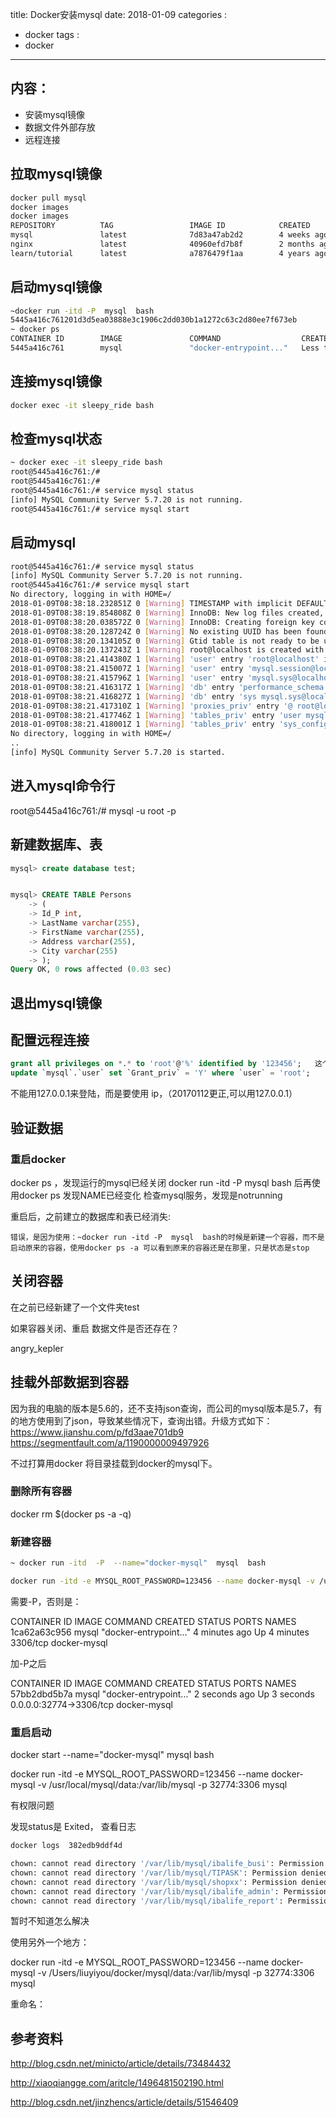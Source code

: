 title: Docker安装mysql
date: 2018-01-09
categories :
  - docker
tags :
  - docker
---


## 内容：

- 安装mysql镜像
- 数据文件外部存放
- 远程连接


## 拉取mysql镜像

```sh
docker pull mysql
docker images
docker images
REPOSITORY          TAG                 IMAGE ID            CREATED             SIZE
mysql               latest              7d83a47ab2d2        4 weeks ago         408MB
nginx               latest              40960efd7b8f        2 months ago        108MB
learn/tutorial      latest              a7876479f1aa        4 years ago         128MB
```

## 启动mysql镜像

```sh
~docker run -itd -P  mysql  bash
5445a416c761201d3d5ea03888e3c1906c2dd030b1a1272c63c2d80ee7f673eb
~ docker ps
CONTAINER ID        IMAGE               COMMAND                  CREATED                  STATUS              PORTS                     NAMES
5445a416c761        mysql               "docker-entrypoint..."   Less than a second ago   Up 3 seconds        0.0.0.0:32768->3306/tcp   sleepy_ride
```

## 连接mysql镜像

```sh
docker exec -it sleepy_ride bash
```

## 检查mysql状态

```sh
~ docker exec -it sleepy_ride bash
root@5445a416c761:/#
root@5445a416c761:/#
root@5445a416c761:/# service mysql status
[info] MySQL Community Server 5.7.20 is not running.
root@5445a416c761:/# service mysql start
```

## 启动mysql

```sh
root@5445a416c761:/# service mysql status
[info] MySQL Community Server 5.7.20 is not running.
root@5445a416c761:/# service mysql start
No directory, logging in with HOME=/
2018-01-09T08:38:18.232851Z 0 [Warning] TIMESTAMP with implicit DEFAULT value is deprecated. Please use --explicit_defaults_for_timestamp server option (see documentation for more details).
2018-01-09T08:38:19.854808Z 0 [Warning] InnoDB: New log files created, LSN=45790
2018-01-09T08:38:20.038572Z 0 [Warning] InnoDB: Creating foreign key constraint system tables.
2018-01-09T08:38:20.128724Z 0 [Warning] No existing UUID has been found, so we assume that this is the first time that this server has been started. Generating a new UUID: 72274778-f518-11e7-a5d1-0242ac110002.
2018-01-09T08:38:20.134105Z 0 [Warning] Gtid table is not ready to be used. Table 'mysql.gtid_executed' cannot be opened.
2018-01-09T08:38:20.137243Z 1 [Warning] root@localhost is created with an empty password ! Please consider switching off the --initialize-insecure option.
2018-01-09T08:38:21.414380Z 1 [Warning] 'user' entry 'root@localhost' ignored in --skip-name-resolve mode.
2018-01-09T08:38:21.415007Z 1 [Warning] 'user' entry 'mysql.session@localhost' ignored in --skip-name-resolve mode.
2018-01-09T08:38:21.415796Z 1 [Warning] 'user' entry 'mysql.sys@localhost' ignored in --skip-name-resolve mode.
2018-01-09T08:38:21.416317Z 1 [Warning] 'db' entry 'performance_schema mysql.session@localhost' ignored in --skip-name-resolve mode.
2018-01-09T08:38:21.416827Z 1 [Warning] 'db' entry 'sys mysql.sys@localhost' ignored in --skip-name-resolve mode.
2018-01-09T08:38:21.417310Z 1 [Warning] 'proxies_priv' entry '@ root@localhost' ignored in --skip-name-resolve mode.
2018-01-09T08:38:21.417746Z 1 [Warning] 'tables_priv' entry 'user mysql.session@localhost' ignored in --skip-name-resolve mode.
2018-01-09T08:38:21.418001Z 1 [Warning] 'tables_priv' entry 'sys_config mysql.sys@localhost' ignored in --skip-name-resolve mode.
No directory, logging in with HOME=/
..
[info] MySQL Community Server 5.7.20 is started.
```

## 进入mysql命令行

root@5445a416c761:/# mysql -u root -p

## 新建数据库、表

```sql
mysql> create database test;


mysql> CREATE TABLE Persons
    -> (
    -> Id_P int,
    -> LastName varchar(255),
    -> FirstName varchar(255),
    -> Address varchar(255),
    -> City varchar(255)
    -> );
Query OK, 0 rows affected (0.03 sec)
```


## 退出mysql镜像


## 配置远程连接

```sql
grant all privileges on *.* to 'root'@'%' identified by '123456';   这个必须有
update `mysql`.`user` set `Grant_priv` = 'Y' where `user` = 'root';
```

不能用127.0.0.1来登陆，而是要使用 ip，（20170112更正,可以用127.0.0.1）

## 验证数据

### 重启docker

docker ps ，发现运行的mysql已经关闭
docker run -itd -P  mysql  bash 后再使用docker ps 发现NAME已经变化
检查mysql服务，发现是notrunning

重启后，之前建立的数据库和表已经消失:  


`错误，是因为使用：~docker run -itd -P  mysql  bash的时候是新建一个容器，而不是启动原来的容器，使用docker ps -a 可以看到原来的容器还是在那里，只是状态是stop`



## 关闭容器

在之前已经新建了一个文件夹test

如果容器关闭、重启 数据文件是否还存在？


angry_kepler


## 挂载外部数据到容器

因为我的电脑的版本是5.6的，还不支持json查询，而公司的mysql版本是5.7，有的地方使用到了json，导致某些情况下，查询出错。升级方式如下：
https://www.jianshu.com/p/fd3aae701db9
https://segmentfault.com/a/1190000009497926

不过打算用docker  将目录挂载到docker的mysql下。



### 删除所有容器

docker rm $(docker ps -a -q)


### 新建容器

```sh
~ docker run -itd  -P  --name="docker-mysql"  mysql  bash

docker run -itd -e MYSQL_ROOT_PASSWORD=123456 --name docker-mysql -v /usr/local/mysql/data/:/var/lib/mysql -p 32774:3306 mysql
```

需要-P，否则是：

CONTAINER ID        IMAGE               COMMAND                  CREATED             STATUS              PORTS               NAMES
1ca62a63c956        mysql               "docker-entrypoint..."   4 minutes ago       Up 4 minutes        3306/tcp            docker-mysql

加-P之后

CONTAINER ID        IMAGE               COMMAND                  CREATED             STATUS              PORTS                     NAMES
57bb2dbd5b7a        mysql               "docker-entrypoint..."   2 seconds ago       Up 3 seconds        0.0.0.0:32774->3306/tcp   docker-mysql


### 重启启动

docker start    --name="docker-mysql"  mysql  bash


docker run -itd -e MYSQL_ROOT_PASSWORD=123456 --name docker-mysql -v /usr/local/mysql/data:/var/lib/mysql -p 32774:3306 mysql

有权限问题




发现status是 Exited，  查看日志

```sh
docker logs  382edb9ddf4d

chown: cannot read directory '/var/lib/mysql/ibalife_busi': Permission denied
chown: cannot read directory '/var/lib/mysql/TIPASK': Permission denied
chown: cannot read directory '/var/lib/mysql/shopxx': Permission denied
chown: cannot read directory '/var/lib/mysql/ibalife_admin': Permission denied
chown: cannot read directory '/var/lib/mysql/ibalife_report': Permission denied
```



暂时不知道怎么解决


使用另外一个地方：

docker run -itd -e MYSQL_ROOT_PASSWORD=123456 --name docker-mysql -v /Users/liuyiyou/docker/mysql/data:/var/lib/mysql -p 32774:3306 mysql


重命名：

## 参考资料
http://blog.csdn.net/minicto/article/details/73484432

http://xiaoqiangge.com/aritcle/1496481502190.html

http://blog.csdn.net/jinzhencs/article/details/51546409
